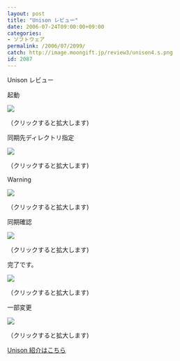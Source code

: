```yaml
---
layout: post
title: "Unison レビュー"
date: 2006-07-24T09:00:00+09:00
categories:
- ソフトウェア
permalink: /2006/07/2099/
catch: http://image.moongift.jp/review3/unison4.s.png
id: 2087
---
```

Unison レビュー  
<!--more-->

起動

  

[![](http://image.moongift.jp/review3/unison1.s.png)](http://image.moongift.jp/review3/unison1.png)  
  
（クリックすると拡大します)

  

同期先ディレクトリ指定

  

[![](http://image.moongift.jp/review3/unison2.s.png)](http://image.moongift.jp/review3/unison2.png)  
  
（クリックすると拡大します)

  

Warning

  

[![](http://image.moongift.jp/review3/unison3.s.png)](http://image.moongift.jp/review3/unison3.png)  
  
（クリックすると拡大します)

  

同期確認

  

[![](http://image.moongift.jp/review3/unison4.s.png)](http://image.moongift.jp/review3/unison4.png)  
  
（クリックすると拡大します)

  

完了です。

  

[![](http://image.moongift.jp/review3/unison5.s.png)](http://image.moongift.jp/review3/unison5.png)  
  
（クリックすると拡大します)

  

一部変更

  

[![](http://image.moongift.jp/review3/unison6.s.png)](http://image.moongift.jp/review3/unison6.png)  
  
（クリックすると拡大します)

  

[Unison 紹介はこちら](http://oss.moongift.jp/intro/i-2097.html)

